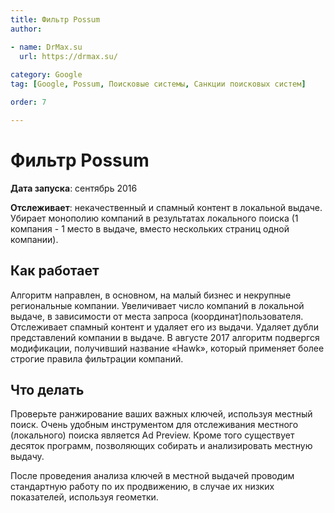 ```yaml
---
title: Фильтр Possum
author:

- name: DrMax.su
  url: https://drmax.su/
  
category: Google
tag: [Google, Possum, Поисковые системы, Санкции поисковых систем]

order: 7

---
```


# Фильтр Possum

**Дата запуска**: сентябрь 2016

**Отслеживает**: некачественный и спамный контент в локальной выдаче. Убирает монополию компаний в результатах локального поиска (1 компания - 1 место в выдаче, вместо нескольких страниц одной компании).

## Как работает

Алгоритм направлен, в основном, на малый бизнес и некрупные региональные компании. Увеличивает число компаний в локальной выдаче, в зависимости от места запроса (координат)пользователя. Отслеживает спамный контент и удаляет его из выдачи. Удаляет дубли представлений компании в выдаче. В августе 2017 алгоритм подвергся модификации, получивший название «Hawk», который применяет более строгие правила фильтрации компаний.

## Что делать

Проверьте ранжирование ваших важных ключей, используя местный поиск. Очень удобным инструментом для отслеживания местного (локального) поиска является Ad Preview. Кроме того существует десяток программ, позволяющих собирать и анализировать местную выдачу.

После проведения анализа ключей в местной выдачей проводим стандартную работу по их продвижению, в случае их низких показателей, используя геометки.
